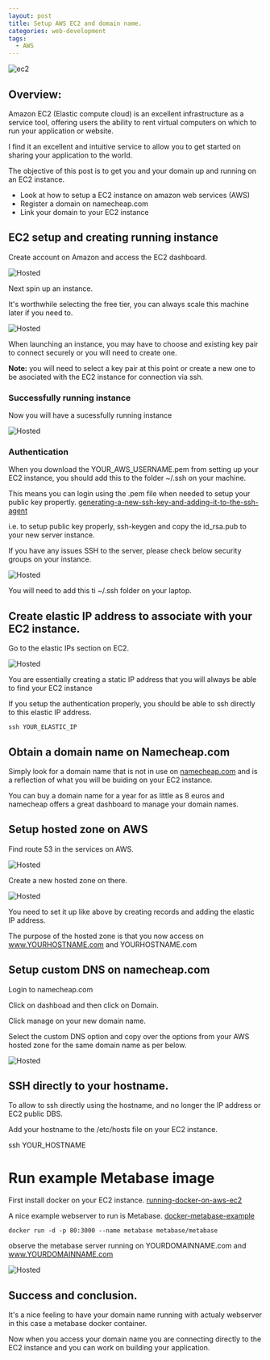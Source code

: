 ```yaml
---
layout: post
title: Setup AWS EC2 and domain name.
categories: web-development
tags:
  - AWS
---
```


![ec2](https://versioneye.files.wordpress.com/2015/01/ec2.png)

## Overview:

Amazon EC2 (Elastic compute cloud) is an excellent infrastructure as a service tool, offering users the ability to rent virtual computers on which to run your application or website.

I find it an excellent and intuitive service to allow you to get started on sharing your application to the world.

The objective of this post is to get you and your domain up and running on an EC2 instance.

- Look at how to setup a EC2 instance on amazon web services (AWS)
- Register a domain on namecheap.com
- Link your domain to your EC2 instance

## EC2 setup and creating running instance

Create account on Amazon and access the EC2 dashboard.

![Hosted](/public/img/aws/aws_ec2.png)

Next spin up an instance.

It's worthwhile selecting the free tier, you can always scale this machine later if you need to.

![Hosted](/public/img/aws/launch_instance.png)

When launching an instance, you may have to choose and existing key pair to connect securely or you will need to create one.

**Note:** you will need to select a key pair at this point or create a new one to be asociated with the EC2 instance for connection via ssh.

### Successfully running instance

Now you will have a sucessfully running instance

![Hosted](/public/img/aws/running_instance.png)

### Authentication

When you download the YOUR_AWS_USERNAME.pem from setting up your EC2 instance, you should add this to the folder ~/.ssh on your machine.

This means you can login using the .pem file when needed to setup your public key propertly. [generating-a-new-ssh-key-and-adding-it-to-the-ssh-agent](https://help.github.com/en/github/authenticating-to-github/generating-a-new-ssh-key-and-adding-it-to-the-ssh-agent)

i.e. to setup public key properly, ssh-keygen and copy the id_rsa.pub to your new server instance.

If you have any issues SSH to the server, please check below security groups on your instance.

![Hosted](/public/img/aws/ec2_security_groups.png)

You will need to add this ti ~/.ssh folder on your laptop.

## Create elastic IP address to associate with your EC2 instance.

Go to the elastic IPs section on EC2.

![Hosted](/public/img/aws/elastic_ip.png)

You are essentially creating a static IP address that you will always be able to find your EC2 instance

If you setup the authentication properly, you should be able to ssh directly to this elastic IP address.

```
ssh YOUR_ELASTIC_IP
```

## Obtain a domain name on Namecheap.com

Simply look for a domain name that is not in use on [namecheap.com](namecheap.com) and is a reflection of what you will be buiding on your EC2 instance.

You can buy a domain name for a year for as little as 8 euros and namecheap offers a great dashboard to manage your domain names.

## Setup hosted zone on AWS

Find route 53 in the services on AWS.

![Hosted](/public/img/aws/route_53.png)

Create a new hosted zone on there.

![Hosted](/public/img/aws/hosted_zone.png)

You need to set it up like above by creating records and adding the elastic IP address.

The purpose of the hosted zone is that you now access on www.YOURHOSTNAME.com and YOURHOSTNAME.com

## Setup custom DNS on namecheap.com

Login to namecheap.com

Click on dashboad and then click on Domain.

Click manage on your new domain name.

Select the custom DNS option and copy over the options from your AWS hosted zone for the same domain name as per below.

![Hosted](/public/img/aws/custom_dns.png)

## SSH directly to your hostname.

To allow to ssh directly using the hostname, and no longer the IP address or EC2 public DBS.

Add your hostname to the /etc/hosts file on your EC2 instance.

ssh YOUR_HOSTNAME

# Run example Metabase image

First install docker on your EC2 instance.
[running-docker-on-aws-ec2](https://hackernoon.com/running-docker-on-aws-ec2-83a14b780c56)

A nice example webserver to run is Metabase.
[docker-metabase-example](https://www.metabase.com/docs/latest/operations-guide/running-metabase-on-docker.html)

```
docker run -d -p 80:3000 --name metabase metabase/metabase
```

observe the metabase server running on YOURDOMAINNAME.com and www.YOURDOMAINNAME.com

![Hosted](/public/img/aws/metabase.png)

## Success and conclusion.

It's a nice feeling to have your domain name running with actualy webserver in this case a metabase docker container.

Now when you access your domain name you are connecting directly to the EC2 instance and you can work on building your application.
